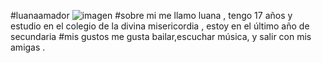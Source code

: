#luanaamador
![imagen](https://images.app.goo.gl/qreaLsrfHEAuEYXc7)
#sobre mi
me llamo luana , tengo 17 años y estudio en el colegio de la divina misericordia , estoy en el último año de secundaria 
#mis gustos 
me gusta bailar,escuchar música, y salir con mis amigas .
